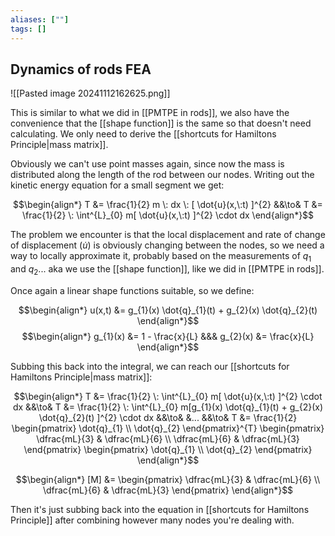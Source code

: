 ```yaml
---
aliases: [""]
tags: []
---
```


## Dynamics of rods FEA

![[Pasted image 20241112162625.png]]

This is similar to what we did in [[PMTPE in rods]], we also have the convenience that the [[shape function]] is the same so that doesn't need calculating. We only need to derive the [[shortcuts for Hamiltons Principle|mass matrix]].

Obviously we can't use point masses again, since now the mass is distributed along the length of the rod between our nodes. Writing out the kinetic energy equation for a small segment we get:

$$\begin{align*}
T &= \frac{1}{2} m \: dx \: [ \dot{u}(x,\:t) ]^{2} &&\to& T &= \frac{1}{2} \: \int^{L}_{0} m[ \dot{u}(x,\:t) ]^{2} \cdot dx
\end{align*}$$

The problem we encounter is that the local displacement and rate of change of displacement ($\dot{u}$) is obviously changing between the nodes, so we need a way to locally approximate it, probably based on the measurements of $q_{1}$ and $q_{2}$... aka we use the [[shape function]], like we did in [[PMTPE in rods]].

Once again a linear shape functions suitable, so we define:

$$\begin{align*}
u(x,t) &=  g_{1}(x) \dot{q}_{1}(t) + g_{2}(x) \dot{q}_{2}(t)
\end{align*}$$
$$\begin{align*}
g_{1}(x) &= 1 - \frac{x}{L} &&& g_{2}(x) &=  \frac{x}{L} 
\end{align*}$$

Subbing this back into the integral, we can reach our [[shortcuts for Hamiltons Principle|mass matrix]]:

$$\begin{align*}
T &= \frac{1}{2} \: \int^{L}_{0} m[ \dot{u}(x,\:t) ]^{2} \cdot dx &&\to& T &= \frac{1}{2} \: \int^{L}_{0} m[g_{1}(x) \dot{q}_{1}(t) + g_{2}(x) \dot{q}_{2}(t) ]^{2} \cdot dx &&\to& &... &&\to& T &= \frac{1}{2} \begin{pmatrix} \dot{q}_{1} \\ \dot{q}_{2} \end{pmatrix}^{T} \begin{pmatrix} \dfrac{mL}{3} & \dfrac{mL}{6} \\ \dfrac{mL}{6} & \dfrac{mL}{3} \end{pmatrix} \begin{pmatrix} \dot{q}_{1} \\ \dot{q}_{2} \end{pmatrix} 
\end{align*}$$

$$\begin{align*}
[M] &= \begin{pmatrix} \dfrac{mL}{3} & \dfrac{mL}{6} \\ \dfrac{mL}{6} & \dfrac{mL}{3} \end{pmatrix} 
\end{align*}$$

Then it's just subbing back into the equation in [[shortcuts for Hamiltons Principle]] after combining however many nodes you're dealing with.



